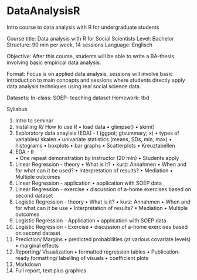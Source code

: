 # DataAnalysisR
Intro course to data analysis with R for undergraduate students 


Course title: Data analysis with R for Social Scientists
Level: Bachelor
Structure: 90 min per week, 14 sessions
Language: Englisch

Objective: 
After this course, students will be able to write a BA-thesis involving basic empirical data analysis. 

Format:
Focus is on applied data analysis, sessions will involve basic introduction to main concepts and sessions where students directly apply data analysis techniques using real social science data.

Datasets:
In-class: SOEP- teaching dataset
Homework: tbd

Syllabus
1.	Intro to seminar
2.	Installing R/ How to use R 
•	load data
•	glimpse()
•	skim()
3.	Exploratory data anaylsis (EDA) - I (ggpot; gtsummary; x)
•	types of variables/ skalen
•	univariate statistics (means, SDs, min, max)
•	histograms
•	boxplots
•	bar graphs
•	Scatterplots
•	Kreuztabellen
4.	EDA - II  
•	One repeat demonstration by instructor (20 min)
•	Students apply
5.	Linear Regression - theory
•	What is it?
•	kurz: Annahmen
•	When and for what can it be used?
•	Interpretation of results?
•	Mediation
•	Multiple outcomes 
6.	Linear Regression - application
•	application with SOEP data
7.	Linear Regression - exercise
•	discussion of a-home exercises based on second dataset
8.	Logistic Regression - theory
•	What is it?
•	kurz: Annahmen
•	When and for what can it be use
•	Interpretation of results?
•	Mediation
•	Multiple outcomes 
9.	Logistic Regression - Application
•	application with SOEP data
10.	Logistic Regression - Exercise
•	discussion of a-home exercises based on second dataset
11.	Prediction/ Margins
•	predicted probabilities (at various covariate levels)
•	marginal effects
12.	Reporting/ Visualization
•	formatted regression tables
•	Publication-ready formatting/ labelling of visuals
•	coefficient plots
13.	Markdown
1.	Full report, text plus graphics




